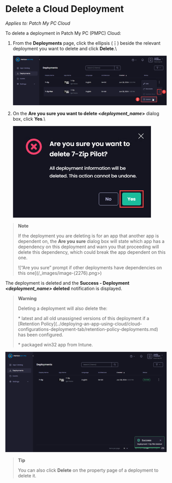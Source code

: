 # Delete a Cloud Deployment

_Applies to: Patch My PC Cloud_

To delete a deployment in Patch My PC (PMPC) Cloud:

1.  From the <strong>Deployments</strong> page, click the ellipsis (<strong>⋮</strong>) beside the relevant deployment you want to delete and click <strong>Delete</strong>.\


    ![Clicking the ellipsis beside a deployment and selecting “Delete”](/_images/image-(1684).png "Clicking the ellipsis beside a deployment and selecting “Delete”")


2.  On the <strong>Are you sure you want to delete <</strong>_<strong>deployment\_name</strong>_<strong>></strong> dialog box, click <strong>Yes</strong>.\


    ![](/_images/image-(869).png "")



<blockquote class="wp-block-quote">
<p><strong>Note</strong></p>
<p>If the deployment you are deleting is for an app that another app is dependent on, the <strong>Are you sure</strong> dialog box will state which app has a dependency on this deployment and warn you that proceeding will delete this dependency, which could break the app dependent on this one.</p>
<p>![“Are you sure” prompt if other deployments have dependencies on this one](/_images/image-(2276).png>)</p>
</blockquote>

The deployment is deleted and the <strong>Success - Deployment&#x20;</strong>_<strong>\<deployment\_name></strong>_<strong>&#x20;deleted</strong> notification is displayed.

<blockquote class="wp-block-quote">
<p><strong>Warning</strong></p>
<p>Deleting a deployment will also delete the:</p>
<p>* latest and all old unassigned versions of this deployment if a [Retention Policy](../deploying-an-app-using-cloud/cloud-configurations-deployment-tab/retention-policy-deployments.md) has been configured.</p>
<p>* packaged win32 app from Intune.</p>
</blockquote>

![](/_images/image-(1685).png "")

<blockquote class="wp-block-quote">
<p><strong>Tip</strong></p>
<p>You can also click <strong>Delete</strong> on the property page of a deployment to delete it.</p>
</blockquote>